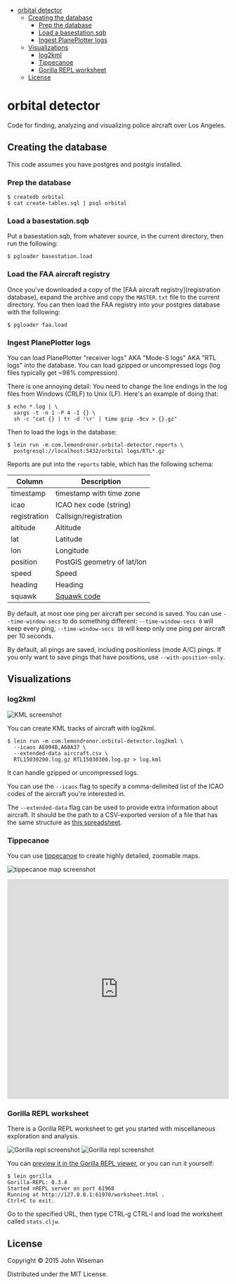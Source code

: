- [orbital detector](#)
    - [Creating the database](#)
        - [Prep the database](#)
        - [Load a basestation.sqb](#)
        - [Ingest PlanePlotter logs](#)
    - [Visualizations](#)
        - [log2kml](#)
        - [Tippecanoe](#)
        - [Gorilla REPL worksheet](#)
    - [License](#)

# orbital detector

Code for finding, analyzing and visualizing police aircraft over Los Angeles.

## Creating the database

This code assumes you have postgres and postgis installed.


### Prep the database

```
$ createdb orbital
$ cat create-tables.sql | psql orbital
```


### Load a basestation.sqb

Put a basestation.sqb, from whatever source, in the current directory,
then run the following:

```
$ pgloader basestation.load
```

### Load the FAA aircraft registry

Once you've downloaded a copy of the
[FAA aircraft registry](registration database), expand the archive and
copy the `MASTER.txt` file to the current directory. You can then load
the FAA registry into your postgres database with the following:

```
$ pgloader faa.load
```

### Ingest PlanePlotter logs

You can load PlanePlotter "receiver logs" AKA "Mode-S logs" AKA "RTL
logs" into the database. You can load gzipped or uncompressed logs
(log files typically get ~98% compression).

There is one annoying detail: You need to change the line endings in
the log files from Windows (CRLF) to Unix (LF). Here's an example of
doing that:

```
$ echo *.log | \
  xargs -t -n 1 -P 4 -I {} \
  sh -c "cat {} | tr -d '\r' | time gzip -9cv > {}.gz"
```

Then to load the logs in the database:

```
$ lein run -m com.lemondronor.orbital-detector.reports \
  postgresql://localhost:5432/orbital logs/RTL*.gz
```

Reports are put into the `reports` table, which has the following schema:

| Column       | Description                 |
|--------------|-----------------------------|
| timestamp    | timestamp with time zone    |
| icao         | ICAO hex code (string)      |
| registration | Callsign/registration       |
| altitude     | Altitude                    |
| lat          | Latitude                    |
| lon          | Longitude                   |
| position     | PostGIS geometry of lat/lon |
| speed        | Speed                       |
| heading      | Heading                     |
| squawk       | [Squawk code](http://en.wikipedia.org/wiki/Transponder_%28aeronautics%29#Code_assignments) |


By default, at most one ping per aircraft per second is saved. You can
use `--time-window-secs` to do something different:
`--time-window-secs 0` will keep every ping, `--time-window-secs 10`
will keep only one ping per aircraft per 10 seconds.

By default, all pings are saved, including positionless (mode A/C)
pings. If you only want to save pings that have positions, use
`--with-position-only`.


## Visualizations

### log2kml

![KML screenshot](/screenshots/log2kml.jpg?raw=true "KML screenshot")

You can create KML tracks of aircraft with log2kml.

```
$ lein run -m com.lemondronor.orbital-detector.log2kml \
  --icaos AE094B,A68A37 \
  --extended-data aircraft.csv \
  RTL15030200.log.gz RTL15030300.log.gz > log.kml
```

It can handle gzipped or uncompressed logs.

You can use the `--icaos` flag to specify a comma-delimited list of
the ICAO codes of the aircraft you're interested in.

The `--extended-data` flag can be used to provide extra information
about aircraft. It should be the path to a CSV-exported version of a
file that has the same structure as
[this spreadsheet](https://docs.google.com/spreadsheets/d/1lAJzkdHX554RbqzRU3hIIl6Aen9b57d_oXbOQnQTzRY/edit?usp=sharing).


### Tippecanoe

You can use [tippecanoe](https://github.com/mapbox/tippecanoe) to
create highly detailed, zoomable maps.

![tippecanoe map screenshot](/screenshots/tippecanoe-map.jpg?raw=true "tippecanoe map screenshot")

<iframe width="100%" height="500px" frameBorder="0" src="https://api.tiles.mapbox.com/v4/wiseman.61620a88/page.html?access_token=pk.eyJ1Ijoid2lzZW1hbiIsImEiOiJHbzAtOHgwIn0.Pj1Nx77LS1-ujzRKJVOttA#10/33.9365/-118.3736"></iframe>


### Gorilla REPL worksheet

There is a Gorilla REPL worksheet to get you started with miscellaneous exploration and analysis.

![Gorilla repl screenshot](/screenshots/worksheet-map.jpg?raw=true "Gorilla repl screenshot")
![Gorilla repl screenshot](/screenshots/worksheet-hour-of-week.png?raw=true "Gorilla repl screenshot")

You can
[preview it in the Gorilla REPL viewer](http://viewer.gorilla-repl.org/view.html?source=github&user=wiseman&repo=orbital-detector&path=stats.cljw),
or you can run it yourself:

```
$ lein gorilla
Gorilla-REPL: 0.3.4
Started nREPL server on port 61968
Running at http://127.0.0.1:61970/worksheet.html .
Ctrl+C to exit.
```

Go to the specified URL, then type CTRL-g CTRL-l and load the
worksheet called `stats.cljw`.


## License

Copyright © 2015 John Wiseman

Distributed under the MIT License.
